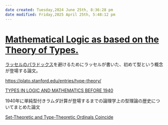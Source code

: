 ```yaml
---
date created: Tuesday,2024 June 25th, 8:36:28 pm
date modified: Friday,2025 April 25th, 5:48:12 pm
---
```


# [Mathematical Logic as based on the Theory of Types.](https://www.jstor.org/stable/pdf/2369948.pdf)

[ラッセルのパラドックス](https://ja.wikipedia.org/wiki/%E3%83%A9%E3%83%83%E3%82%BB%E3%83%AB%E3%81%AE%E3%83%91%E3%83%A9%E3%83%89%E3%83%83%E3%82%AF%E3%82%B9)を避けるためにラッセルが書いた、初めて型という概念が登場する論文。

https://plato.stanford.edu/entries/type-theory/


[TYPES IN LOGIC AND MATHEMATICS BEFORE 1940](https://www.macs.hw.ac.uk/~fairouz/forest/papers/journals-publications/bsl02/bsl02.pdf)

1940年に単純型付きラムダ計算が登場するまでの論理学上の型理論の歴史についてまとめた論文


[Set-Theoretic and Type-Theoretic Ordinals Coincide](https://arxiv.org/abs/2301.10696)

